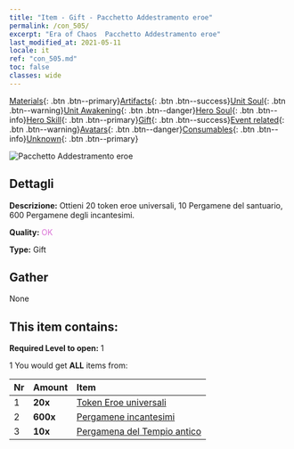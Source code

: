 ```yaml
---
title: "Item - Gift - Pacchetto Addestramento eroe"
permalink: /con_505/
excerpt: "Era of Chaos  Pacchetto Addestramento eroe"
last_modified_at: 2021-05-11
locale: it
ref: "con_505.md"
toc: false
classes: wide
---
```

 [Materials](/ItemsIT/){: .btn .btn--primary}[Artifacts](/ItemsIT/Artifacts/){: .btn .btn--success}[Unit Soul](/ItemsIT/UnitSoul/){: .btn .btn--warning}[Unit Awakening](/ItemsIT/UnitAwakening/){: .btn .btn--danger}[Hero Soul](/ItemsIT/HeroSoul/){: .btn .btn--info}[Hero Skill](/ItemsIT/HeroSkill/){: .btn .btn--primary}[Gift](/ItemsIT/Gift/){: .btn .btn--success}[Event related](/ItemsIT/Events/){: .btn .btn--warning}[Avatars](/ItemsIT/Avatars/){: .btn .btn--danger}[Consumables](/ItemsIT/Consumables/){: .btn .btn--info}[Unknown](/ItemsIT/Unknown/){: .btn .btn--primary}

 ![Pacchetto Addestramento eroe](/images/t/i_907128.png)

## Dettagli
 **Descrizione:** Ottieni 20 token eroe universali, 10 Pergamene del santuario, 600 Pergamene degli incantesimi.

 **Quality:** <span style="color: #DA70D6">OK</span>

 **Type:** Gift

## Gather

  None

## This item contains:

 **Required Level to open:** 1

 1 You would get **ALL** items  from:

  | Nr | Amount |     Item    |
  |:---|:-------|:------------|
  | 1 |  **20x** | [Token Eroe universali](/ItemsIT/her_358/) |  | 
  | 2 |  **600x** | [Pergamene incantesimi](/ItemsIT/con_694/) |  | 
  | 3 |  **10x** | [Pergamena del Tempio antico](/ItemsIT/con_697/) |  | 
